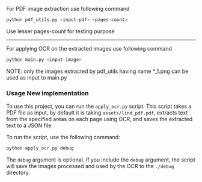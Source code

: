 For PDF image extraction use following command

```bash
python pdf_utils.py <input-pdf> <pages-count>
```

Use lesser pages-count for testing purpose

--------------

For applying OCR on the extracted images use following command
```bash
python main.py <input-image>
```

NOTE: only the images extracted by pdf_utils having name *_1.png can be used as input to main.py

### Usage New implementation

To use this project, you can run the `apply_ocr.py` script. This script takes a PDF file as input, by default it is taking `assets/lind_pdf.pdf`, extracts text from the specified areas on each page using OCR, and saves the extracted text to a JSON file.

To run the script, use the following command:

```bash
python apply_ocr.py debug
```

The `debug` argument is optional. If you include the `debug` argument, the script will save the images processed and used by the OCR to the `./debug` directory.

